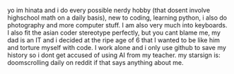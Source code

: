 yo im hinata and i do every possible nerdy hobby (that dosent involve highschool math on a daily basis), new to coding, learning python, i also do photography and more computer stuff.
I am also very much into keyboards. I also fit the asian coder stereotype perfectly, but you cant blame me, my dad is an IT and i decided at the ripe age of 6 that I wanted to be like him and torture myself with code. I work alone and i only use github to save my history so i dont get accused of using AI from my teacher. my starsign is: doomscrolling daily on reddit
if that says anything about me.

<!---
hinatabear/hinatabear is a ✨ special ✨ repository because its `README.md` (this file) appears on your GitHub profile.
You can click the Preview link to take a look at your changes.
--->
